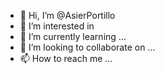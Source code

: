 - 👋 Hi, I’m @AsierPortillo
- 👀 I’m interested in 
- 🌱 I’m currently learning ...
- 💞️ I’m looking to collaborate on ...
- 📫 How to reach me ...

<!---
AsierPortillo/AsierPortillo is a ✨ special ✨ repository because its `README.md` (this file) appears on your GitHub profile.
You can click the Preview link to take a look at your changes.
--->
